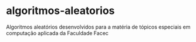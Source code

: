 # algoritmos-aleatorios
Algoritmos aleatórios desenvolvidos para a matéria de tópicos especiais em computação aplicada da Faculdade Facec
